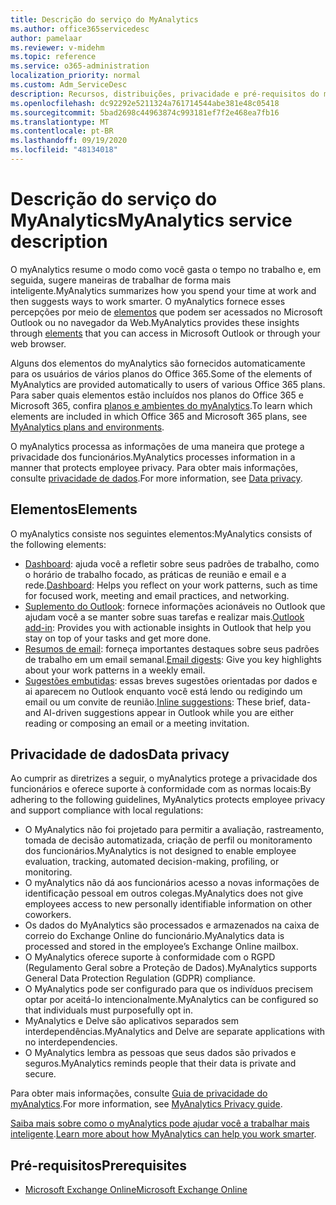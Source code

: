 ```yaml
---
title: Descrição do serviço do MyAnalytics
ms.author: office365servicedesc
author: pamelaar
ms.reviewer: v-midehm
ms.topic: reference
ms.service: o365-administration
localization_priority: normal
ms.custom: Adm_ServiceDesc
description: Recursos, distribuições, privacidade e pré-requisitos do myAnalytics
ms.openlocfilehash: dc92292e5211324a761714544abe381e48c05418
ms.sourcegitcommit: 5bad2698c44963874c993181ef7f2e468ea7fb16
ms.translationtype: MT
ms.contentlocale: pt-BR
ms.lasthandoff: 09/19/2020
ms.locfileid: "48134018"
---
```

# <a name="myanalytics-service-description"></a><span data-ttu-id="fa436-103">Descrição do serviço do MyAnalytics</span><span class="sxs-lookup"><span data-stu-id="fa436-103">MyAnalytics service description</span></span>

<span data-ttu-id="fa436-104">O myAnalytics resume o modo como você gasta o tempo no trabalho e, em seguida, sugere maneiras de trabalhar de forma mais inteligente.</span><span class="sxs-lookup"><span data-stu-id="fa436-104">MyAnalytics summarizes how you spend your time at work and then suggests ways to work smarter.</span></span> <span data-ttu-id="fa436-105">O myAnalytics fornece esses percepções por meio de [elementos](#elements) que podem ser acessados no Microsoft Outlook ou no navegador da Web.</span><span class="sxs-lookup"><span data-stu-id="fa436-105">MyAnalytics provides these insights through [elements](#elements) that you can access in Microsoft Outlook or through your web browser.</span></span>

<span data-ttu-id="fa436-106">Alguns dos elementos do myAnalytics são fornecidos automaticamente para os usuários de vários planos do Office 365.</span><span class="sxs-lookup"><span data-stu-id="fa436-106">Some of the elements of MyAnalytics are provided automatically to users of various Office 365 plans.</span></span> <span data-ttu-id="fa436-107">Para saber quais elementos estão incluídos nos planos do Office 365 e Microsoft 365, confira [planos e ambientes do myAnalytics](https://docs.microsoft.com/workplace-analytics/myanalytics/overview/plans-environments).</span><span class="sxs-lookup"><span data-stu-id="fa436-107">To learn which elements are included in which Office 365 and Microsoft 365 plans, see [MyAnalytics plans and environments](https://docs.microsoft.com/workplace-analytics/myanalytics/overview/plans-environments).</span></span>  

<span data-ttu-id="fa436-108">O myAnalytics processa as informações de uma maneira que protege a privacidade dos funcionários.</span><span class="sxs-lookup"><span data-stu-id="fa436-108">MyAnalytics processes information in a manner that protects employee privacy.</span></span> <span data-ttu-id="fa436-109">Para obter mais informações, consulte [privacidade de dados](#data-privacy).</span><span class="sxs-lookup"><span data-stu-id="fa436-109">For more information, see [Data privacy](#data-privacy).</span></span>

## <a name="elements"></a><span data-ttu-id="fa436-110">Elementos</span><span class="sxs-lookup"><span data-stu-id="fa436-110">Elements</span></span>

<span data-ttu-id="fa436-111">O myAnalytics consiste nos seguintes elementos:</span><span class="sxs-lookup"><span data-stu-id="fa436-111">MyAnalytics consists of the following elements:</span></span>

* <span data-ttu-id="fa436-112">[Dashboard](https://docs.microsoft.com/workplace-analytics/myanalytics/use/dashboard-2): ajuda você a refletir sobre seus padrões de trabalho, como o horário de trabalho focado, as práticas de reunião e email e a rede.</span><span class="sxs-lookup"><span data-stu-id="fa436-112">[Dashboard](https://docs.microsoft.com/workplace-analytics/myanalytics/use/dashboard-2): Helps you reflect on your work patterns, such as time for focused work, meeting and email practices, and networking.</span></span>
* <span data-ttu-id="fa436-113">[Suplemento do Outlook](https://docs.microsoft.com/workplace-analytics/myanalytics/use/add-in): fornece informações acionáveis no Outlook que ajudam você a se manter sobre suas tarefas e realizar mais.</span><span class="sxs-lookup"><span data-stu-id="fa436-113">[Outlook add-in](https://docs.microsoft.com/workplace-analytics/myanalytics/use/add-in): Provides you with actionable insights in Outlook that help you stay on top of your tasks and get more done.</span></span>
* <span data-ttu-id="fa436-114">[Resumos de email](https://docs.microsoft.com/workplace-analytics/myanalytics/use/email-digest-2): forneça importantes destaques sobre seus padrões de trabalho em um email semanal.</span><span class="sxs-lookup"><span data-stu-id="fa436-114">[Email digests](https://docs.microsoft.com/workplace-analytics/myanalytics/use/email-digest-2): Give you key highlights about your work patterns in a weekly email.</span></span>
* <span data-ttu-id="fa436-115">[Sugestões embutidas](https://docs.microsoft.com/workplace-analytics/myanalytics/use/mya-notifications): essas breves sugestões orientadas por dados e ai aparecem no Outlook enquanto você está lendo ou redigindo um email ou um convite de reunião.</span><span class="sxs-lookup"><span data-stu-id="fa436-115">[Inline suggestions](https://docs.microsoft.com/workplace-analytics/myanalytics/use/mya-notifications): These brief, data- and AI-driven suggestions appear in Outlook while you are either reading or composing an email or a meeting invitation.</span></span>

## <a name="data-privacy"></a><span data-ttu-id="fa436-116">Privacidade de dados</span><span class="sxs-lookup"><span data-stu-id="fa436-116">Data privacy</span></span>

<span data-ttu-id="fa436-117">Ao cumprir as diretrizes a seguir, o myAnalytics protege a privacidade dos funcionários e oferece suporte à conformidade com as normas locais:</span><span class="sxs-lookup"><span data-stu-id="fa436-117">By adhering to the following guidelines, MyAnalytics protects employee privacy and support compliance with local regulations:</span></span>

* <span data-ttu-id="fa436-118">O MyAnalytics não foi projetado para permitir a avaliação, rastreamento, tomada de decisão automatizada, criação de perfil ou monitoramento dos funcionários.</span><span class="sxs-lookup"><span data-stu-id="fa436-118">MyAnalytics is not designed to enable employee evaluation, tracking, automated decision-making, profiling, or monitoring.</span></span>
* <span data-ttu-id="fa436-119">O myAnalytics não dá aos funcionários acesso a novas informações de identificação pessoal em outros colegas.</span><span class="sxs-lookup"><span data-stu-id="fa436-119">MyAnalytics does not give employees access to new personally identifiable information on other coworkers.</span></span>
* <span data-ttu-id="fa436-120">Os dados do MyAnalytics são processados e armazenados na caixa de correio do Exchange Online do funcionário.</span><span class="sxs-lookup"><span data-stu-id="fa436-120">MyAnalytics data is processed and stored in the employee’s Exchange Online mailbox.</span></span>
* <span data-ttu-id="fa436-121">O MyAnalytics oferece suporte à conformidade com o RGPD (Regulamento Geral sobre a Proteção de Dados).</span><span class="sxs-lookup"><span data-stu-id="fa436-121">MyAnalytics supports General Data Protection Regulation (GDPR) compliance.</span></span>
* <span data-ttu-id="fa436-122">O MyAnalytics pode ser configurado para que os indivíduos precisem optar por aceitá-lo intencionalmente.</span><span class="sxs-lookup"><span data-stu-id="fa436-122">MyAnalytics can be configured so that individuals must purposefully opt in.</span></span>
* <span data-ttu-id="fa436-123">MyAnalytics e Delve são aplicativos separados sem interdependências.</span><span class="sxs-lookup"><span data-stu-id="fa436-123">MyAnalytics and Delve are separate applications with no interdependencies.</span></span>
* <span data-ttu-id="fa436-124">O MyAnalytics lembra as pessoas que seus dados são privados e seguros.</span><span class="sxs-lookup"><span data-stu-id="fa436-124">MyAnalytics reminds people that their data is private and secure.</span></span>

<span data-ttu-id="fa436-125">Para obter mais informações, consulte [Guia de privacidade do myAnalytics](https://docs.microsoft.com/workplace-analytics/myanalytics/overview/privacy-guide).</span><span class="sxs-lookup"><span data-stu-id="fa436-125">For more information, see [MyAnalytics Privacy guide](https://docs.microsoft.com/workplace-analytics/myanalytics/overview/privacy-guide).</span></span>

<span data-ttu-id="fa436-126">[Saiba mais sobre como o myAnalytics pode ajudar você a trabalhar mais inteligente](https://products.office.com/business/myanalytics-personal-analytics).</span><span class="sxs-lookup"><span data-stu-id="fa436-126">[Learn more about how MyAnalytics can help you work smarter](https://products.office.com/business/myanalytics-personal-analytics).</span></span>

## <a name="prerequisites"></a><span data-ttu-id="fa436-127">Pré-requisitos</span><span class="sxs-lookup"><span data-stu-id="fa436-127">Prerequisites</span></span>

* [<span data-ttu-id="fa436-128">Microsoft Exchange Online</span><span class="sxs-lookup"><span data-stu-id="fa436-128">Microsoft Exchange Online</span></span>](https://docs.microsoft.com/office365/servicedescriptions/exchange-online-service-description/exchange-online-service-description)
